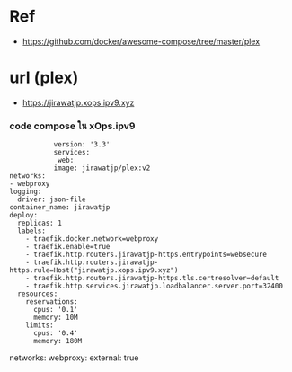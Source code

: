 # Ref 
- https://github.com/docker/awesome-compose/tree/master/plex

# url (plex)
- https://jirawatjp.xops.ipv9.xyz

### code compose ใน xOps.ipv9
               version: '3.3' 
               services:
                web: 
               image: jirawatjp/plex:v2
    networks: 
    - webproxy 
    logging:
      driver: json-file
    container_name: jirawatjp
    deploy: 
      replicas: 1 
      labels: 
        - traefik.docker.network=webproxy
        - traefik.enable=true
        - traefik.http.routers.jirawatjp-https.entrypoints=websecure 
        - traefik.http.routers.jirawatjp-https.rule=Host("jirawatjp.xops.ipv9.xyz")
        - traefik.http.routers.jirawatjp-https.tls.certresolver=default
        - traefik.http.services.jirawatjp.loadbalancer.server.port=32400
      resources: 
        reservations: 
          cpus: '0.1'
          memory: 10M
        limits: 
          cpus: '0.4'
          memory: 180M
networks: 
  webproxy: 
    external: true
              

